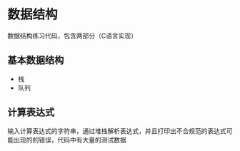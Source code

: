 # 数据结构

数据结构练习代码，包含两部分（C语言实现）

## 基本数据结构

- 栈
- 队列

## 计算表达式

输入计算表达式的字符串，通过堆栈解析表达式，并且打印出不合规范的表达式可能出现的的错误，代码中有大量的测试数据